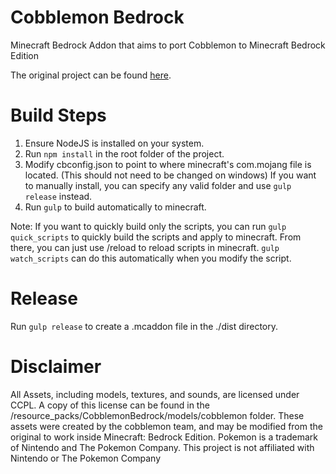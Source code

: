 # Cobblemon Bedrock
Minecraft Bedrock Addon that aims to port Cobblemon to Minecraft Bedrock Edition

The original project can be found [here](https://gitlab.com/cable-mc/cobblemon).

# Build Steps
1. Ensure NodeJS is installed on your system.
2. Run `npm install` in the root folder of the project.
3. Modify cbconfig.json to point to where minecraft's com.mojang file is located. (This should not need to be changed on windows)
If you want to manually install, you can specify any valid folder and use `gulp release` instead.
5. Run `gulp` to build automatically to minecraft.

Note: If you want to quickly build only the scripts, you can run `gulp quick_scripts` to quickly build the scripts and apply to minecraft. From there, you can just use /reload to reload scripts in minecraft. `gulp watch_scripts` can do this automatically when you modify the script.

# Release
Run `gulp release` to create a .mcaddon file in the ./dist directory.

# Disclaimer
All Assets, including models, textures, and sounds, are licensed under CCPL. A copy of this license can be found in the /resource_packs/CobblemonBedrock/models/cobblemon folder. These assets were created by the cobblemon team, and may be modified from the original to work inside Minecraft: Bedrock Edition. Pokemon is a trademark of Nintendo and The Pokemon Company. This project is not affiliated with Nintendo or The Pokemon Company

